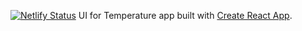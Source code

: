 [![Netlify Status](https://api.netlify.com/api/v1/badges/4139ce8d-cdf3-4ee4-8227-82d9419c8b63/deploy-status)](https://app.netlify.com/sites/gifted-murdock-3da1b0/deploys)
UI for Temperature app built with [Create React App](https://github.com/facebook/create-react-app).